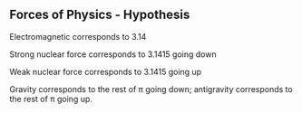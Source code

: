 ## Forces of Physics - Hypothesis

Electromagnetic corresponds to 3.14 

Strong nuclear force corresponds to 3.1415 going down

Weak nuclear force corresponds to 3.1415 going up

Gravity corresponds to the rest of π going down; antigravity corresponds to the rest of π going up.